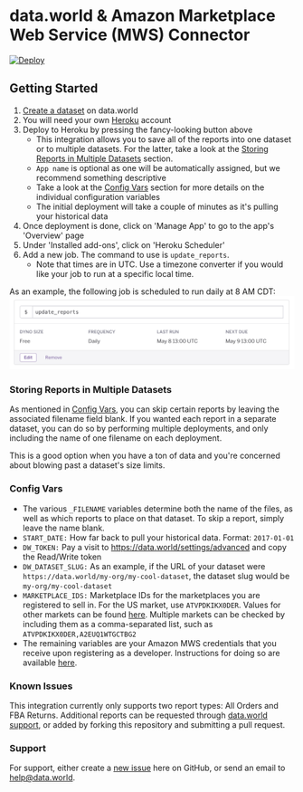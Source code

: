 # data.world & Amazon Marketplace Web Service (MWS) Connector

[![Deploy](https://www.herokucdn.com/deploy/button.svg)](https://heroku.com/deploy?template=https://github.com/datadotworld/dw-mws-connector)

## Getting Started

1. [Create a dataset](https://data.world/create-a-dataset) on data.world
2. You will need your own [Heroku](https://www.heroku.com) account
3. Deploy to Heroku by pressing the fancy-looking button above
    * This integration allows you to save all of the reports into one dataset or to multiple datasets. For the latter,
  take a look at the [Storing Reports in Multiple Datasets](#storing-reports-in-multiple-datasets) section.
    * `App name` is optional as one will be automatically assigned, but we recommend something descriptive
    * Take a look at the [Config Vars](#config-vars) section for more details on the individual configuration variables
    * The initial deployment will take a couple of minutes as it's pulling your historical data
4. Once deployment is done, click on 'Manage App' to go to the app's 'Overview' page
5. Under 'Installed add-ons', click on 'Heroku Scheduler'
6. Add a new job. The command to use is `update_reports`.
    * Note that times are in UTC. Use a timezone converter if you would like your job to run at a specific local time.

As an example, the following job is scheduled to run daily at 8 AM CDT:
![Daily Job](assets/scheduler-daily-job.png)

### Storing Reports in Multiple Datasets

As mentioned in [Config Vars](#config-vars), you can skip certain reports by leaving the associated filename field
blank. If you wanted each report in a separate dataset, you can do so by performing multiple deployments, and
only including the name of one filename on each deployment.

This is a good option when you have a ton of data and you're concerned about blowing past a dataset's size limits.

### Config Vars

 * The various `_FILENAME` variables determine both the name of the files, as well as which reports to place on that
 dataset. To skip a report, simply leave the name blank.
 * `START_DATE:` How far back to pull your historical data. Format: `2017-01-01`
 * `DW_TOKEN:` Pay a visit to https://data.world/settings/advanced and copy the Read/Write token
 * `DW_DATASET_SLUG:` As an example, if the URL of your dataset were `https://data.world/my-org/my-cool-dataset`,
 the dataset slug would be `my-org/my-cool-dataset`
 * `MARKETPLACE_IDS:` Marketplace IDs for the marketplaces you are registered to sell in. For the US market, use
 `ATVPDKIKX0DER`. Values for other markets can be found
 [here](http://docs.developer.amazonservices.com/en_US/dev_guide/DG_Endpoints.html). Multiple markets can be checked
 by including them as a comma-separated list, such as `ATVPDKIKX0DER,A2EUQ1WTGCTBG2`
 * The remaining variables are your Amazon MWS credentials that you receive upon registering as a developer.
 Instructions for doing so are available [here](http://docs.developer.amazonservices.com/en_US/dev_guide/DG_Registering.html).

### Known Issues

This integration currently only supports two report types: All Orders and FBA Returns. Additional reports can be
requested through [data.world support](#support), or added by forking this repository and submitting a pull request.

### Support

For support, either create a [new issue](https://github.com/datadotworld/dw-mws-connector/issues) here on
GitHub, or send an email to help@data.world.
